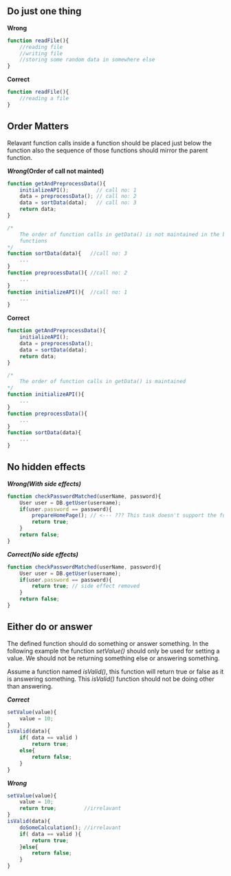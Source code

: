 ## Do just one thing

**Wrong**
```javascript
function readFile(){
	//reading file
	//writing file
	//storing some random data in somewhere else
}
```

**Correct**
```javascript
function readFile(){
	//reading a file
} 
```

## Order Matters

Relavant function calls inside a function should be placed just below the function also the sequence of those functions should mirror the parent function.

***Wrong*(Order of call not mainted)**
```javascript
function getAndPreprocessData(){
	initializeAPI();         // call no: 1
	data = preprocessData(); // call no: 2
	data = sortData(data);   // call no: 3
	return data;
}

/*  
    The order of function calls in getData() is not maintained in the below declared 
    functions
*/
function sortData(data){   //call no: 3
	...
}
function preprocessData(){ //call no: 2
	...
}
function initializeAPI(){  //call no: 1
	...
}
```

**Correct**
```javascript
function getAndPreprocessData(){
	initializeAPI();
	data = preprocessData();
	data = sortData(data);
	return data;
}

/*  
    The order of function calls in getData() is maintained
*/
function initializeAPI(){
	...
}
function preprocessData(){
	...
}
function sortData(data){
	...
}
```

## No hidden effects

***Wrong(With side effects)***
```javascript
function checkPasswordMatched(userName, password){
	User user = DB.getUser(username);
	if(user.password == password){
		prepareHomePage(); // <--- ??? This task doesn't support the function name
		return true;
	}
	return false;
}
```

***Correct(No side effects)***
```javascript
function checkPasswordMatched(userName, password){
	User user = DB.getUser(username);
	if(user.password == password){
		return true; // side effect removed
	}
	return false;
}
```



## Either do or answer

The defined function should do something or answer something. In the following example the function *setValue()* should only be used for setting a value. We should not be returning something else or answering something. 

Assume a function named *isValid()*, this function will return true or false as it is answering something. This *isValid()* function should not be doing other than answering.

***Correct***
```javascript
setValue(value){
	value = 10;
}
isValid(data){
	if( data == valid )
		return true;
	else{
		return false;
	}
}
```

***Wrong***
```javascript
setValue(value){
	value = 10;
	return true;         //irrelavant
}
isValid(data){
	doSomeCalculation(); //irrelavant
	if( data == valid ){
		return true;
	}else{
		return false;	
	}
}
```